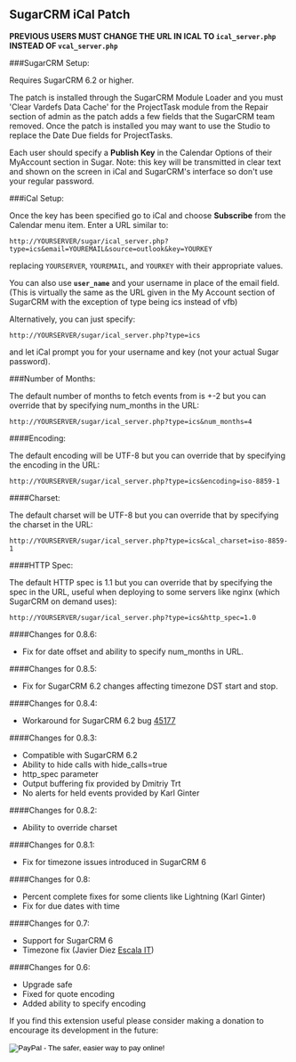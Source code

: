 SugarCRM iCal Patch
-------------------

**PREVIOUS USERS MUST CHANGE THE URL IN ICAL TO `ical_server.php` INSTEAD OF `vcal_server.php`**

###SugarCRM Setup:

Requires SugarCRM 6.2 or higher.

The patch is installed through the SugarCRM Module Loader and you must
'Clear Vardefs Data Cache' for the ProjectTask module from the Repair section
of admin as the patch adds a few fields that the SugarCRM team removed.
Once the patch is installed you may want to use the Studio to replace the
Date Due fields for ProjectTasks.

Each user should specify a **Publish Key** in the Calendar Options of their MyAccount
section in Sugar.  Note: this key will be transmitted in clear text and shown
on the screen in iCal and SugarCRM's interface so don't use your regular password.

###iCal Setup:

Once the key has been specified go to iCal and choose <strong>Subscribe</strong> from the
Calendar menu item.  Enter a URL similar to:

    http://YOURSERVER/sugar/ical_server.php?type=ics&email=YOUREMAIL&source=outlook&key=YOURKEY

replacing `YOURSERVER`, `YOUREMAIL`, and `YOURKEY` with their appropriate values.

You can also use **`user_name`** and your username in place of the email field.
(This is virtually the same as the URL given in the My Account section of
SugarCRM with the exception of type being ics instead of vfb)

Alternatively, you can just specify:

    http://YOURSERVER/sugar/ical_server.php?type=ics

and let iCal prompt you for your username and key (not your actual Sugar password).

###Number of Months:

The default number of months to fetch events from is +-2 but you can override that by
specifying num_months in the URL:

    http://YOURSERVER/sugar/ical_server.php?type=ics&num_months=4

####Encoding:

The default encoding will be UTF-8 but you can override that by specifying the encoding in the URL:

    http://YOURSERVER/sugar/ical_server.php?type=ics&encoding=iso-8859-1

####Charset:

The default charset will be UTF-8 but you can override that by specifying the charset in the URL:

    http://YOURSERVER/sugar/ical_server.php?type=ics&cal_charset=iso-8859-1

####HTTP Spec:

The default HTTP spec is 1.1 but you can override that by specifying the spec in the URL,
useful when deploying to some servers like nginx (which SugarCRM on demand uses):

    http://YOURSERVER/sugar/ical_server.php?type=ics&http_spec=1.0


####Changes for 0.8.6:

* Fix for date offset and ability to specify num_months in URL.


####Changes for 0.8.5:

* Fix for SugarCRM 6.2 changes affecting timezone DST start and stop.


####Changes for 0.8.4:

* Workaround for SugarCRM 6.2 bug [45177](http://www.sugarcrm.com/crm/support/bugs.html#issue_45177)


####Changes for 0.8.3:

* Compatible with SugarCRM 6.2
* Ability to hide calls with hide_calls=true
* http_spec parameter
* Output buffering fix provided by Dmitriy Trt
* No alerts for held events provided by Karl Ginter


####Changes for 0.8.2:

* Ability to override charset


####Changes for 0.8.1:

* Fix for timezone issues introduced in SugarCRM 6


####Changes for 0.8:

* Percent complete fixes for some clients like Lightning (Karl Ginter)
* Fix for due dates with time


####Changes for 0.7:

* Support for SugarCRM 6
* Timezone fix (Javier Diez [Escala IT](http://www.escalait.com"))


####Changes for 0.6:

* Upgrade safe
* Fixed for quote encoding
* Added ability to specify encoding


If you find this extension useful please consider making a donation to encourage its development in the future:
<form action="https://www.paypal.com/cgi-bin/webscr" method="post">
<input type="hidden" name="cmd" value="_s-xclick">
<input type="hidden" name="hosted_button_id" value="4459812">
<input type="image" src="https://www.paypal.com/en_US/i/btn/btn_donate_LG.gif" border="0" name="submit" alt="PayPal - The safer, easier way to pay online!">
<img alt="" border="0" src="https://www.paypal.com/en_US/i/scr/pixel.gif" width="1" height="1">
</form>

